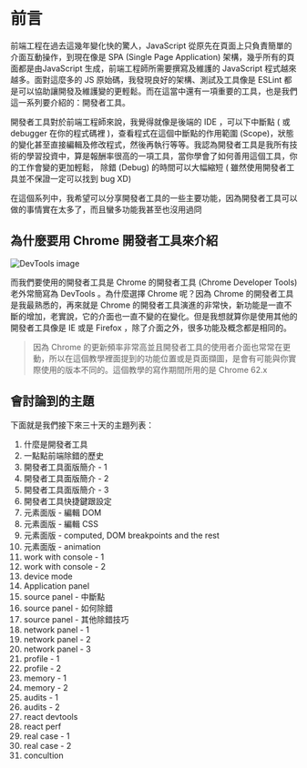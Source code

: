 # 前言

前端工程在過去這幾年變化快的驚人，JavaScript 從原先在頁面上只負責簡單的介面互動操作，到現在像是 SPA (Single Page Application) 架構，幾乎所有的頁面都是由JavaScript 生成，前端工程師所需要撰寫及維護的 JavaScript 程式越來越多。面對這麼多的 JS 原始碼，我發現良好的架構、測試及工具像是 ESLint 都是可以協助讓開發及維護變的更輕鬆。而在這當中還有一項重要的工具，也是我們這一系列要介紹的：開發者工具。

開發者工具對於前端工程師來說，我覺得就像是後端的 IDE ，可以下中斷點 ( 或debugger 在你的程式碼裡 )，查看程式在這個中斷點的作用範圍 (Scope)，狀態的變化甚至直接編輯及修改程式，然後再執行等等。我認為開發者工具是我所有技術的學習投資中，算是報酬率很高的一項工具，當你學會了如何善用這個工具，你的工作會變的更加輕鬆，
除錯 (Debug) 的時間可以大幅縮短 ( 雖然使用開發者工具並不保證一定可以找到 bug XD)

在這個系列中，我希望可以分享開發者工具的一些主要功能，因為開發者工具可以做的事情實在太多了，而且蠻多功能我甚至也沒用過冏

## 為什麼要用 Chrome 開發者工具來介紹

![DevTools image](https://www.dropbox.com/s/5my4vfs1ah3z3mn/chrome-devtools-16x9.png?raw=1)

而我們要使用的開發者工具是 Chrome 的開發者工具 (Chrome Developer Tools) 老外常簡寫為 DevTools 。為什麼選擇 Chrome 呢？因為 Chrome 的開發者工具是我最熟悉的，再來就是 Chrome 的開發者工具演進的非常快，新功能是一直不斷的增加，老實說，它的介面也一直不變的在變化。但是我想就算你是使用其他的開發者工具像是 IE 或是 Firefox ，除了介面之外，很多功能及概念都是相同的。

> 因為 Chrome 的更新頻率非常高並且開發者工具的使用者介面也常常在更動，所以在這個教學裡面提到的功能位置或是頁面擷圖，是會有可能與你實際使用的版本不同的。這個教學的寫作期間所用的是 Chrome 62.x

## 會討論到的主題

下面就是我們接下來三十天的主題列表：

1. 什麼是開發者工具
2. 一點點前端除錯的歷史
3. 開發者工具面版簡介 - 1
4. 開發者工具面版簡介 - 2
5. 開發者工具面版簡介 - 3
6. 開發者工具快捷鍵跟設定
7. 元素面版 - 編輯 DOM
8. 元素面版 - 編輯 CSS
9. 元素面版 - computed, DOM breakpoints and the rest
10. 元素面版 - animation
11. work with console - 1
12. work with console - 2
13. device mode
14. Application panel
15. source panel - 中斷點
16. source panel - 如何除錯
17. source panel - 其他除錯技巧
18. network panel - 1
19. network panel - 2
20. network panel - 3
21. profile - 1
22. profile - 2
23. memory - 1
24. memory - 2
25. audits - 1
26. audits - 2
27. react devtools
28. react perf
29. real case - 1
30. real case - 2
31. concultion
